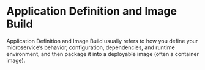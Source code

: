 # Application Definition and Image Build
Application Definition and Image Build usually refers to how you define your microservice’s behavior, configuration, dependencies, and runtime environment, and then package it into a deployable image (often a container image).